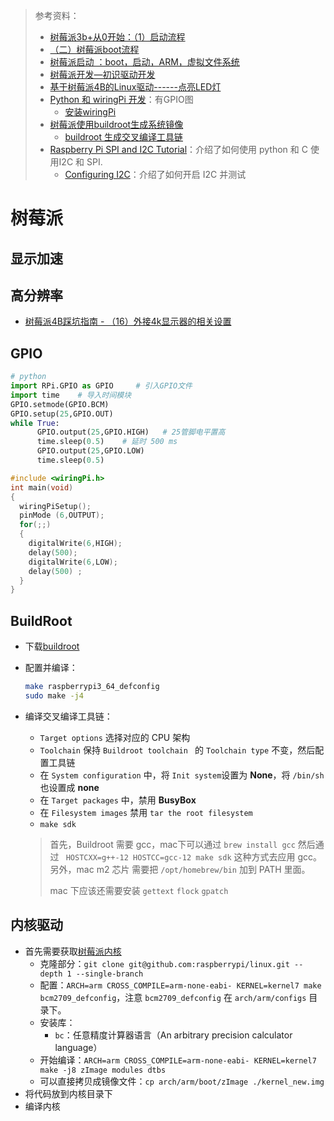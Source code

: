 > 参考资料：
>
> - [树莓派3b+从0开始：（1）启动流程](https://www.jianshu.com/p/93d339418e04)
> - [（二）树莓派boot流程](http://www.iotshare.org/archives/228.html)
> - [树莓派启动 ：boot，启动，ARM，虚拟文件系统](http://t.csdn.cn/TYRt7)
> - [树莓派开发—初识驱动开发](https://blog.csdn.net/little_rookie__/article/details/118825941?ops_request_misc=%257B%2522request%255Fid%2522%253A%2522165328499716781432982562%2522%252C%2522scm%2522%253A%252220140713.130102334..%2522%257D&request_id=165328499716781432982562&biz_id=0&utm_medium=distribute.pc_search_result.none-task-blog-2~all~sobaiduend~default-1-118825941-null-null.142^v10^pc_search_result_control_group,157^v4^control&utm_term=%E6%A0%91%E8%8E%93%E6%B4%BE%E9%A9%B1%E5%8A%A8%E5%BC%80%E5%8F%91&spm=1018.2226.3001.4187)
> - [基于树莓派4B的Linux驱动------点亮LED灯](https://blog.csdn.net/qq_63231786/article/details/124386244)
> - [Python 和 wiringPi 开发](https://www.wuqintai.com/archives/544.html)：有GPIO图
>   - [安装wiringPi](http://wiringpi.com/wiringpi-updated-to-2-52-for-the-raspberry-pi-4b/)
> - [树莓派使用buildroot生成系统镜像](https://blog.csdn.net/sy84436446/article/details/108962092)
>   - [buildroot 生成交叉编译工具链](https://buildroot.org/downloads/manual/manual.html#6.1.3._Build_an_external_toolchain_with_Buildroot)
> - [Raspberry Pi SPI and I2C Tutorial](https://learn.sparkfun.com/tutorials/raspberry-pi-spi-and-i2c-tutorial/all)：介绍了如何使用 python 和 C 使用I2C 和 SPI.
>   - [Configuring I2C](https://learn.adafruit.com/adafruits-raspberry-pi-lesson-4-gpio-setup/configuring-i2c)：介绍了如何开启 I2C 并测试

# 树莓派

## 显示加速

## 高分辨率

- [树莓派4B踩坑指南 - （16）外接4k显示器的相关设置 ](https://www.cnblogs.com/bowen404/p/13276356.html)



## GPIO

```python
# python
import RPi.GPIO as GPIO     # 引入GPIO文件
import time    # 导入时间模块
GPIO.setmode(GPIO.BCM)
GPIO.setup(25,GPIO.OUT)
while True:
      GPIO.output(25,GPIO.HIGH)   # 25管脚电平置高
      time.sleep(0.5)    # 延时 500 ms
      GPIO.output(25,GPIO.LOW)
      time.sleep(0.5)
```

```cpp
#include <wiringPi.h>  
int main(void)  
{  
  wiringPiSetup();  
  pinMode (6,OUTPUT);  
  for(;;)   
  {  
    digitalWrite(6,HIGH);
    delay(500);  
    digitalWrite(6,LOW);
    delay(500) ;  
  }  
}
```



## BuildRoot

- 下载[buildroot](https://github.com/buildroot/buildroot)

- 配置并编译：

  ```sh
  make raspberrypi3_64_defconfig
  sudo make -j4
  ```

- 编译交叉编译工具链：

  - `Target options` 选择对应的 CPU 架构
  - `Toolchain` 保持 `Buildroot toolchain ` 的 `Toolchain type` 不变，然后配置工具链
  - 在 `System configuration` 中，将 `Init system`设置为 **None**，将 `/bin/sh` 也设置成 **none**
  - 在 `Target packages` 中，禁用 **BusyBox**
  - 在 `Filesystem images` 禁用 `tar the root filesystem`
  - `make sdk`
  
  > 首先，Buildroot 需要 gcc，mac下可以通过 `brew install gcc` 然后通过 ` HOSTCXX=g++-12 HOSTCC=gcc-12 make sdk` 这种方式去应用 gcc。另外，mac m2 芯片 需要把 `/opt/homebrew/bin` 加到 PATH 里面。
  >
  > mac 下应该还需要安装 `gettext` `flock` `gpatch`



## 内核驱动

- 首先需要获取[树莓派内核](https://github.com/raspberrypi/linux)
  - 克隆部分：`git clone git@github.com:raspberrypi/linux.git --depth 1 --single-branch`
  - 配置：`ARCH=arm CROSS_COMPILE=arm-none-eabi- KERNEL=kernel7 make bcm2709_defconfig`，注意 `bcm2709_defconfig` 在 `arch/arm/configs` 目录下。
  - 安装库：
    - `bc`：任意精度计算器语言（An arbitrary precision calculator language）
  - 开始编译：`ARCH=arm CROSS_COMPILE=arm-none-eabi- KERNEL=kernel7 make -j8 zImage modules dtbs`
  - 可以直接拷贝成镜像文件：`cp arch/arm/boot/zImage ./kernel_new.img`
- 将代码放到内核目录下
- 编译内核
